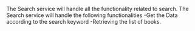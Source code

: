 The Search service will handle all the functionality related to search.
The Search service will handle the following functionalities
-Get the Data according to the search keyword
-Retrieving the list of books.

